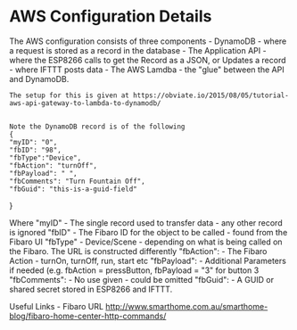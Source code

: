 # AWS Configuration Details

The AWS configuration consists of three components
	- DynamoDB - where a request is stored as a record in the database
	- The Application API 
		- where the ESP8266 calls to get the Record as a JSON, or Updates a record
		- where IFTTT posts data
	- The AWS Lamdba - the "glue" between the API and DynamoDB.
	
	The setup for this is given at https://obviate.io/2015/08/05/tutorial-aws-api-gateway-to-lambda-to-dynamodb/
	
	
	Note the DynamoDB record is of the following  
	{
	"myID": "0",
	"fbID": "98",
	"fbType":"Device",
	"fbAction": "turnOff",
	"fbPayload": " ",
	"fbComments": "Turn Fountain Off",
	"fbGuid": "this-is-a-guid-field"
}	   



Where 
	"myID"				- 	The single record used to transfer data - any other record is ignored
	"fbID"				-		The Fibaro ID for the object to be called - found from the Fibaro UI
	"fbType"			-		Device/Scene - depending on what is being called on the Fibaro.  The URL is constructed differently
	"fbAction":		-		The Fibaro Action - turnOn, turnOff, run, start etc
	"fbPayload":	-		Additional Parameters if needed (e.g. fbAction = pressButton, fbPayload = "3" for button 3
	"fbComments": -		No use given - could be omitted
	"fbGuid": 		- 	A GUID or shared secret stored in ESP8266 and IFTTT.
	
Useful Links - Fibaro URL http://www.smarthome.com.au/smarthome-blog/fibaro-home-center-http-commands/


